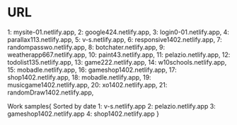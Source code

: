 # URL
1:         mysite-01.netlify.app,
2:         google424.netlify.app,
3:         login0-01.netlify.app,
4:         parallax113.netlify.app,
5:         v-s.netlify.app,
6:         responsive1402.netlify.app,
7:         randompasswo.netlify.app,
8:         botchater.netlify.app,
9:         weatherapp667.netlify.app,
10:        paint43.netlify.app,
11:        pelazio.netlify.app,
12:        todolist135.netlify.app,
13:        game222.netlify.app,
14:        w10schools.netlify.app,
15:        mobadle.netlify.app,
16:        gameshop1402.netlify.app,
17:        shop1402.netlify.app,
18:        mobadle.netlify.app,
19:        musicgame1402.netlify.app,
20:        xo1402.netlify.app,
21:        randomDraw1402.netlify.app,


Work samples{
    Sorted by date
    1: v-s.netlify.app
    2: pelazio.netlify.app
    3: gameshop1402.netlify.app
    4: shop1402.netlify.app
} 
